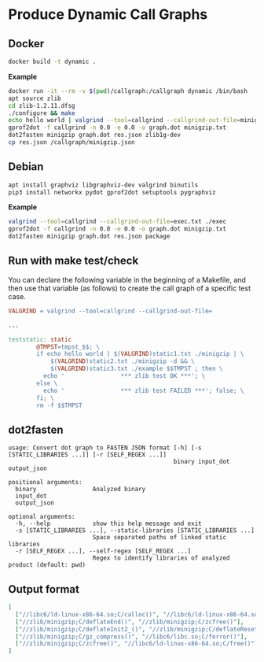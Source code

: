 Produce Dynamic Call Graphs
===========================

Docker
------

```bash
docker build -t dynamic .
```

**Example**

```bash
docker run -it --rm -v $(pwd)/callgraph:/callgraph dynamic /bin/bash
apt source zlib
cd zlib-1.2.11.dfsg
./configure && make
echo hello world | valgrind --tool=callgrind --callgrind-out-file=minigzip.txt ./minigzip
gprof2dot -f callgrind -n 0.0 -e 0.0 -o graph.dot minigzip.txt
dot2fasten minigzip graph.dot res.json zlib1g-dev
cp res.json /callgraph/minigzip.json
```

Debian
------

```bash
apt install graphviz libgraphviz-dev valgrind binutils
pip3 install networkx pydot gprof2dot setuptools pygraphviz
```

**Example**

```bash
valgrind --tool=callgrind --callgrind-out-file=exec.txt ./exec
gprof2dot -f callgrind -n 0.0 -e 0.0 -o graph.dot minigzip.txt
dot2fasten minigzip graph.dot res.json package
```

Run with make test/check
------------------------

You can declare the following variable in the beginning of a Makefile,
and then use that variable (as follows) to create the call graph of a 
specific test case.

```Makefile
VALGRIND = valgrind --tool=callgrind --callgrind-out-file=

...

teststatic: static
        @TMPST=tmpst_$$; \
        if echo hello world | $(VALGRIND)static1.txt ./minigzip | \
            $(VALGRIND)static2.txt ./minigzip -d && \
            $(VALGRIND)static3.txt ./example $$TMPST ; then \
          echo '                *** zlib test OK ***'; \
        else \
          echo '                *** zlib test FAILED ***'; false; \
        fi; \
        rm -f $$TMPST
```

dot2fasten
-----------

```
usage: Convert dot graph to FASTEN JSON format [-h] [-s [STATIC_LIBRARIES ...]] [-r [SELF_REGEX ...]]
                                               binary input_dot output_json

positional arguments:
  binary                Analyzed binary
  input_dot
  output_json

optional arguments:
  -h, --help            show this help message and exit
  -s [STATIC_LIBRARIES ...], --static-libraries [STATIC_LIBRARIES ...]
                        Space separated paths of linked static libraries
  -r [SELF_REGEX ...], --self-regex [SELF_REGEX ...]
                        Regex to identify libraries of analyzed product (default: pwd)
```

Output format
-------------

```json
[
  ["//libc6/ld-linux-x86-64.so;C/calloc()", "//libc6/ld-linux-x86-64.so;C/malloc()"], 
  ["//zlib/minigzip;C/deflateEnd()", "//zlib/minigzip;C/zcfree()"], 
  ["//zlib/minigzip;C/deflateInit2_()", "//zlib/minigzip;C/deflateResetKeep()"], 
  ["//zlib/minigzip;C/gz_compress()", "//libc6/libc.so;C/ferror()"],
  ["//zlib/minigzip;C/zcfree()", "//libc6/ld-linux-x86-64.so;C/free()"]
]
```
